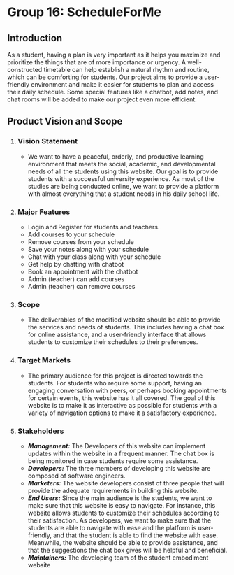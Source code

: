 # Group 16: ScheduleForMe

## Introduction
As a student, having a plan is very important as it helps you maximize and prioritize the things that are of more importance or urgency. A well-constructed timetable can help establish a natural rhythm and routine, which can be comforting for students. Our project aims to provide a user-friendly environment and make it easier for students to plan and access their daily schedule. 
Some special features like a chatbot, add notes, and chat rooms will be added to make our project even more efficient. 

## Product Vision and Scope
  1. ### Vision Statement
      * We want to have a peaceful, orderly, and productive learning environment that meets the social, academic, and developmental needs of all the students using this website. Our goal is to provide students with a successful university experience. As most of the studies are being conducted online, we want to provide a platform with almost everything that a student needs in his daily school life.
  2. ### Major Features
      * Login and Register for students and teachers.
      * Add courses to your schedule
      * Remove courses from your schedule
      * Save your notes along with your schedule
      * Chat with your class along with your schedule
      * Get help by chatting with chatbot
      * Book an appointment with the chatbot
      * Admin (teacher) can add courses
      * Admin (teacher) can remove courses
  3. ### Scope
      * The deliverables of the modified website should be able to provide the services and needs of students. This includes having a chat box for online assistance, and a user-friendly interface that allows students to customize their schedules to their preferences.
  4. ### Target Markets
      * The primary audience for this project is directed towards the students. For students who require some support, having an engaging conversation with peers, or perhaps booking appointments for certain events, this website has it all covered. The goal of this website is to make it as interactive as possible for students with a variety of navigation options to make it a satisfactory experience.
  5. ### Stakeholders
      * ***Management:*** The Developers of this website can implement updates within the website in a frequent manner. The chat box is being monitored in case students require some assistance.
      * ***Developers:*** The three members of developing this website are composed of software engineers.
      * ***Marketers:*** The website developers consist of three people that will provide the adequate requirements in building this website.
      * ***End Users:*** Since the main audience is the students, we want to make sure that this website is easy to navigate. For instance, this website allows students to customize their schedules according to their satisfaction. As developers, we want to make sure that the students are able to navigate with ease and the platform is user-friendly, and that the student is able to find the website with ease. Meanwhile, the website should be able to provide assistance, and that the suggestions the chat box gives will be helpful and beneficial.
      * ***Maintainers:*** The developing team of the student embodiment website
